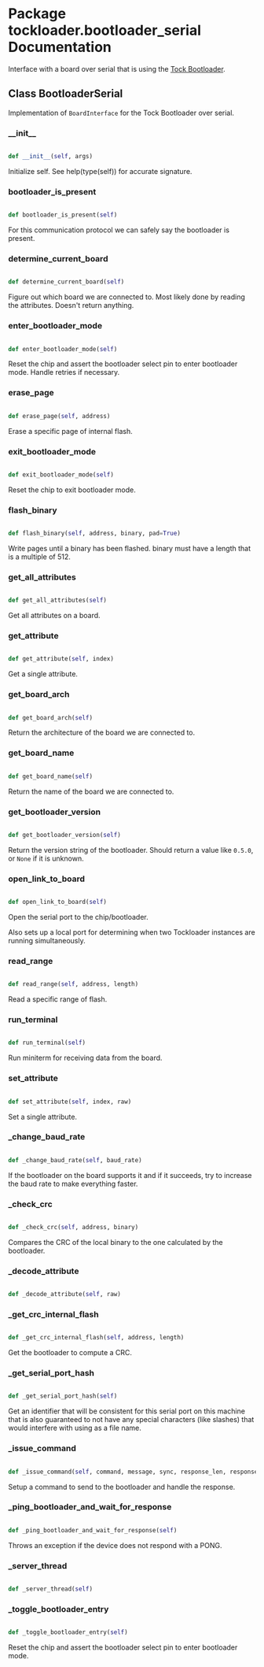 # Package tockloader.bootloader_serial Documentation


Interface with a board over serial that is using the
[Tock Bootloader](https://github.com/helena-project/tock-bootloader).

## Class BootloaderSerial
Implementation of `BoardInterface` for the Tock Bootloader over serial.
### \_\_init\_\_
```py

def __init__(self, args)

```



Initialize self.  See help(type(self)) for accurate signature.


### bootloader\_is\_present
```py

def bootloader_is_present(self)

```



For this communication protocol we can safely say the bootloader is
present.


### determine\_current\_board
```py

def determine_current_board(self)

```



Figure out which board we are connected to. Most likely done by reading
the attributes. Doesn't return anything.


### enter\_bootloader\_mode
```py

def enter_bootloader_mode(self)

```



Reset the chip and assert the bootloader select pin to enter bootloader
mode. Handle retries if necessary.


### erase\_page
```py

def erase_page(self, address)

```



Erase a specific page of internal flash.


### exit\_bootloader\_mode
```py

def exit_bootloader_mode(self)

```



Reset the chip to exit bootloader mode.


### flash\_binary
```py

def flash_binary(self, address, binary, pad=True)

```



Write pages until a binary has been flashed. binary must have a length
that is a multiple of 512.


### get\_all\_attributes
```py

def get_all_attributes(self)

```



Get all attributes on a board.


### get\_attribute
```py

def get_attribute(self, index)

```



Get a single attribute.


### get\_board\_arch
```py

def get_board_arch(self)

```



Return the architecture of the board we are connected to.


### get\_board\_name
```py

def get_board_name(self)

```



Return the name of the board we are connected to.


### get\_bootloader\_version
```py

def get_bootloader_version(self)

```



Return the version string of the bootloader. Should return a value
like `0.5.0`, or `None` if it is unknown.


### open\_link\_to\_board
```py

def open_link_to_board(self)

```



Open the serial port to the chip/bootloader.

Also sets up a local port for determining when two Tockloader instances
are running simultaneously.


### read\_range
```py

def read_range(self, address, length)

```



Read a specific range of flash.


### run\_terminal
```py

def run_terminal(self)

```



Run miniterm for receiving data from the board.


### set\_attribute
```py

def set_attribute(self, index, raw)

```



Set a single attribute.


### \_change\_baud\_rate
```py

def _change_baud_rate(self, baud_rate)

```



If the bootloader on the board supports it and if it succeeds, try to
increase the baud rate to make everything faster.


### \_check\_crc
```py

def _check_crc(self, address, binary)

```



Compares the CRC of the local binary to the one calculated by the
bootloader.


### \_decode\_attribute
```py

def _decode_attribute(self, raw)

```



### \_get\_crc\_internal\_flash
```py

def _get_crc_internal_flash(self, address, length)

```



Get the bootloader to compute a CRC.


### \_get\_serial\_port\_hash
```py

def _get_serial_port_hash(self)

```



Get an identifier that will be consistent for this serial port on this
machine that is also guaranteed to not have any special characters (like
slashes) that would interfere with using as a file name.


### \_issue\_command
```py

def _issue_command(self, command, message, sync, response_len, response_code, show_errors=True)

```



Setup a command to send to the bootloader and handle the response.


### \_ping\_bootloader\_and\_wait\_for\_response
```py

def _ping_bootloader_and_wait_for_response(self)

```



Throws an exception if the device does not respond with a PONG.


### \_server\_thread
```py

def _server_thread(self)

```



### \_toggle\_bootloader\_entry
```py

def _toggle_bootloader_entry(self)

```



Reset the chip and assert the bootloader select pin to enter bootloader
mode.



